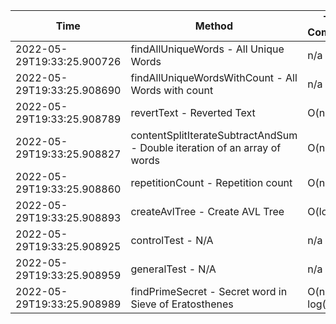 | Time | Method | Time Complexity | Space Complexity | Repetitions | Java Duration | Kotlin Duration | Machine |
|---|---|---|---|---|---|---|---|
| 2022-05-29T19:33:25.900726 | findAllUniqueWords - All Unique Words | n/a | n/a | 10000 | 2005 | 2880 | Prototype |
| 2022-05-29T19:33:25.908690 | findAllUniqueWordsWithCount - All Words with count | n/a | n/a | 10000 | 1674 | 1938 | Prototype |
| 2022-05-29T19:33:25.908789 | revertText - Reverted Text | O(n) | O(1) | 10000 | 414 | 535 | Prototype |
| 2022-05-29T19:33:25.908827 | contentSplitIterateSubtractAndSum - Double iteration of an array of words | O(n^2) | O(1) | 10000 | 1634 | 2469 | Prototype |
| 2022-05-29T19:33:25.908860 | repetitionCount - Repetition count | O(n^2) | O(1) | 10000 | 2969 | 2258 | Prototype |
| 2022-05-29T19:33:25.908893 | createAvlTree - Create AVL Tree | O(log n) | O(n) | 10000 | 1478 | 1312 | Prototype |
| 2022-05-29T19:33:25.908925 | controlTest - N/A | n/a | n/a | 10000 | 766 | 584 | Prototype |
| 2022-05-29T19:33:25.908959 | generalTest - N/A | n/a | n/a | 10000 | 243 | 168 | Prototype |
| 2022-05-29T19:33:25.908989 | findPrimeSecret - Secret word in Sieve of Eratosthenes | O(n * log(log n)) | O(n) | 10000 | 306 | 579 | Prototype |
